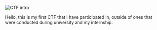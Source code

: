 ![CTF intro](https://thecybercooperative.org/_astro/TCC-Banner_option1_logo.0b6db89a_Z22R7tq.png)

Hello, this is my first CTF that I have participated in, outside of ones that were conducted during university and my internship.
